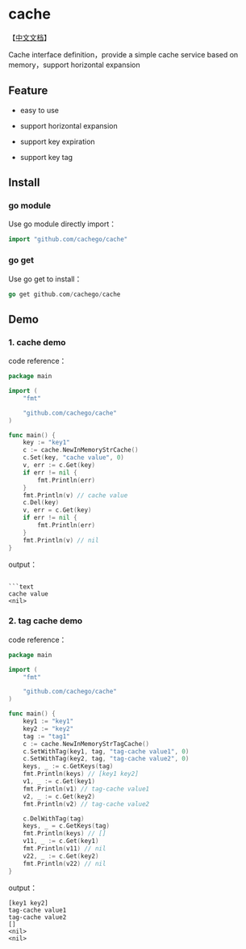 # cache

【[中文文档](./README-zh.md)】

Cache interface definition，provide a simple cache service based on memory，support horizontal expansion

## Feature

*   easy to use

*   support horizontal expansion

*   support key expiration

*   support key tag

## Install

### go module

Use go module directly import：

```go
import "github.com/cachego/cache"
```

### go get

Use go get to install：

```go
go get github.com/cachego/cache
```

## Demo

### 1. cache demo

code reference：

```go
package main

import (
	"fmt"

	"github.com/cachego/cache"
)

func main() {
	key := "key1"
	c := cache.NewInMemoryStrCache()
	c.Set(key, "cache value", 0)
	v, err := c.Get(key)
	if err != nil {
		fmt.Println(err)
	}
	fmt.Println(v) // cache value
	c.Del(key)
	v, err = c.Get(key)
	if err != nil {
		fmt.Println(err)
	}
	fmt.Println(v) // nil
}
```

output：

````

```text
cache value
<nil>
````

### 2. tag cache demo

code reference：

```go
package main

import (
	"fmt"

	"github.com/cachego/cache"
)

func main() {
	key1 := "key1"
	key2 := "key2"
	tag := "tag1"
	c := cache.NewInMemoryStrTagCache()
	c.SetWithTag(key1, tag, "tag-cache value1", 0)
	c.SetWithTag(key2, tag, "tag-cache value2", 0)
	keys, _ := c.GetKeys(tag)
	fmt.Println(keys) // [key1 key2]
	v1, _ := c.Get(key1)
	fmt.Println(v1) // tag-cache value1
	v2, _ := c.Get(key2)
	fmt.Println(v2) // tag-cache value2

	c.DelWithTag(tag)
	keys, _ = c.GetKeys(tag)
	fmt.Println(keys) // []
	v11, _ := c.Get(key1)
	fmt.Println(v11) // nil
	v22, _ := c.Get(key2)
	fmt.Println(v22) // nil
}
```

output：

```text
[key1 key2]
tag-cache value1
tag-cache value2
[]
<nil>
<nil>

```
